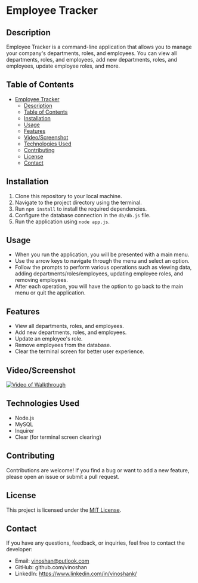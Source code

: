 # Employee Tracker

## Description

Employee Tracker is a command-line application that allows you to manage your company's departments, roles, and employees. You can view all departments, roles, and employees, add new departments, roles, and employees, update employee roles, and more.

## Table of Contents

- [Employee Tracker](#employee-tracker)
  - [Description](#description)
  - [Table of Contents](#table-of-contents)
  - [Installation](#installation)
  - [Usage](#usage)
  - [Features](#features)
  - [Video/Screenshot](#videoscreenshot)
  - [Technologies Used](#technologies-used)
  - [Contributing](#contributing)
  - [License](#license)
  - [Contact](#contact)

## Installation

1. Clone this repository to your local machine.
2. Navigate to the project directory using the terminal.
3. Run `npm install` to install the required dependencies.
4. Configure the database connection in the `db/db.js` file.
5. Run the application using `node app.js`.

## Usage

- When you run the application, you will be presented with a main menu.
- Use the arrow keys to navigate through the menu and select an option.
- Follow the prompts to perform various operations such as viewing data, adding departments/roles/employees, updating employee roles, and removing employees.
- After each operation, you will have the option to go back to the main menu or quit the application.

## Features

- View all departments, roles, and employees.
- Add new departments, roles, and employees.
- Update an employee's role.
- Remove employees from the database.
- Clear the terminal screen for better user experience.

## Video/Screenshot

[![Video of Walkthrough](http://img.youtube.com/vi/6q9HXsD4vwU/0.jpg)](http://www.youtube.com/watch?v=6q9HXsD4vwU)

## Technologies Used

- Node.js
- MySQL
- Inquirer
- Clear (for terminal screen clearing)

## Contributing

Contributions are welcome! If you find a bug or want to add a new feature, please open an issue or submit a pull request.

## License

This project is licensed under the [MIT License](LICENSE).

## Contact

If you have any questions, feedback, or inquiries, feel free to contact the developer:

- Email: vinoshan@outlook.com 
- GitHub: github.com/vinoshan 
- LinkedIn: https://www.linkedin.com/in/vinoshank/